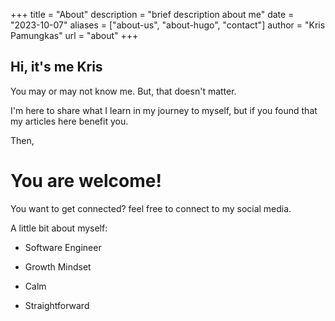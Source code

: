 +++
title = "About"
description = "brief description about me"
date = "2023-10-07"
aliases = ["about-us", "about-hugo", "contact"]
author = "Kris Pamungkas"
url = "about"
+++

## Hi, it's me Kris

You may or may not know me. But, that doesn't matter.

I'm here to share what I learn in my journey to myself, but if you found that my articles here benefit you. 

Then,

# You are welcome!

You want to get connected? feel free to connect to my social media.

A little bit about myself:

- Software Engineer

- Growth Mindset

- Calm

- Straightforward